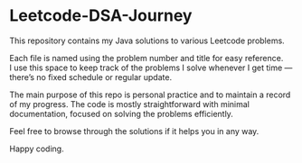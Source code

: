 # Leetcode-DSA-Journey


This repository contains my Java solutions to various Leetcode problems.

Each file is named using the problem number and title for easy reference.  
I use this space to keep track of the problems I solve whenever I get time — there’s no fixed schedule or regular update.

The main purpose of this repo is personal practice and to maintain a record of my progress. The code is mostly straightforward with minimal documentation, focused on solving the problems efficiently.

Feel free to browse through the solutions if it helps you in any way.

Happy coding.
